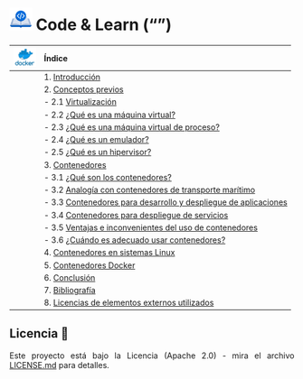 <div align="justify">

# <img src=.../../../../../images/coding-book.png width="40"> Code & Learn (“”)

| <img src=../images/logo-docker.png width="40"> | **Índice**                        |
|--------------------------------|-----------------------------------|
|                                | 1. [Introducción](#introduccion) |
|                                | 2. [Conceptos previos](#conceptos-previos) |
|                                |   - 2.1 [Virtualización](#virtualizacion) |
|                                |   - 2.2 [¿Qué es una máquina virtual?](#que-es-una-maquina-virtual) |
|                                |   - 2.3 [¿Qué es una máquina virtual de proceso?](#que-es-una-maquina-virtual-de-proceso) |
|                                |   - 2.4 [¿Qué es un emulador?](#que-es-un-emulador) |
|                                |   - 2.5 [¿Qué es un hipervisor?](#que-es-un-hipervisor) |
|                                | 3. [Contenedores](#contenedores) |
|                                |   - 3.1 [¿Qué son los contenedores?](#que-son-los-contenedores) |
|                                |   - 3.2 [Analogía con contenedores de transporte marítimo](#analogia-con-contenedores-de-transporte-maritimo) |
|                                |   - 3.3 [Contenedores para desarrollo y despliegue de aplicaciones](#contenedores-para-desarrollo-y-despliegue-de-aplicaciones) |
|                                |   - 3.4 [Contenedores para despliegue de servicios](#contenedores-para-despliegue-de-servicios) |
|                                |   - 3.5 [Ventajas e inconvenientes del uso de contenedores](#ventajas-e-inconvenientes-del-uso-de-contenedores) |
|                                |   - 3.6 [¿Cuándo es adecuado usar contenedores?](#cuando-es-adecuado-usar-contenedores) |
|                                | 4. [Contenedores en sistemas Linux](#contenedores-en-sistemas-linux) |
|                                | 5. [Contenedores Docker](#contenedores-docker) |
|                                | 6. [Conclusión](#conclusion)     |
|                                | 7. [Bibliografía](#bibliografia) |
|                                | 8. [Licencias de elementos externos utilizados](#licencias-de-elementos-externos-utilizados) |

## Licencia 📄

Este proyecto está bajo la Licencia (Apache 2.0) - mira el archivo [LICENSE.md](../../LICENSE) para detalles.

</div>